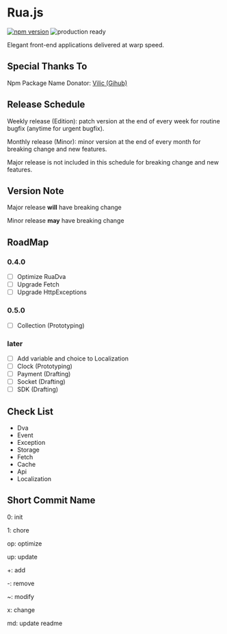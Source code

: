 # Rua.js

[![npm version](https://badge.fury.io/js/rua.svg)](https://badge.fury.io/js/rua)
![production ready](https://img.shields.io/badge/production--ready-YES-brightgreen.svg)

Elegant front-end applications delivered at warp speed.

## Special Thanks To
Npm Package Name Donator: [Vilic (Gihub)](https://github.com/vilic)

## Release Schedule
Weekly release (Edition): patch version at the end of every week for routine bugfix (anytime for urgent bugfix).

Monthly release (Minor): minor version at the end of every month for breaking change and new features.

Major release is not included in this schedule for breaking change and new features.

## Version Note
Major release **will** have breaking change

Minor release **may** have breaking change

## RoadMap

### 0.4.0
- [ ] Optimize RuaDva
- [ ] Upgrade Fetch
- [ ] Upgrade HttpExceptions

### 0.5.0
- [ ] Collection (Prototyping)

### later
- [ ] Add variable and choice to Localization
- [ ] Clock (Prototyping)
- [ ] Payment (Drafting)
- [ ] Socket (Drafting)
- [ ] SDK (Drafting)

## Check List
- Dva
- Event
- Exception
- Storage
- Fetch
- Cache
- Api
- Localization

## Short Commit Name
0: init

1: chore

op: optimize

up: update

+: add

-: remove

~: modify

x: change

md: update readme